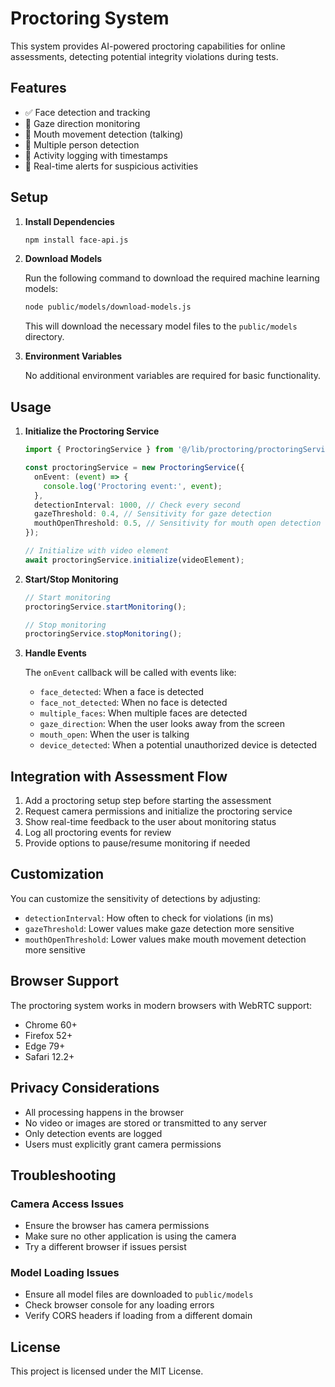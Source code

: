 # Proctoring System

This system provides AI-powered proctoring capabilities for online assessments, detecting potential integrity violations during tests.

## Features

- ✅ Face detection and tracking
- 👀 Gaze direction monitoring
- 👄 Mouth movement detection (talking)
- 👥 Multiple person detection
- 📝 Activity logging with timestamps
- 🚦 Real-time alerts for suspicious activities

## Setup

1. **Install Dependencies**

   ```bash
   npm install face-api.js
   ```

2. **Download Models**

   Run the following command to download the required machine learning models:

   ```bash
   node public/models/download-models.js
   ```

   This will download the necessary model files to the `public/models` directory.

3. **Environment Variables**

   No additional environment variables are required for basic functionality.

## Usage

1. **Initialize the Proctoring Service**

   ```typescript
   import { ProctoringService } from '@/lib/proctoring/proctoringService';
   
   const proctoringService = new ProctoringService({
     onEvent: (event) => {
       console.log('Proctoring event:', event);
     },
     detectionInterval: 1000, // Check every second
     gazeThreshold: 0.4, // Sensitivity for gaze detection
     mouthOpenThreshold: 0.5, // Sensitivity for mouth open detection
   });
   
   // Initialize with video element
   await proctoringService.initialize(videoElement);
   ```

2. **Start/Stop Monitoring**

   ```typescript
   // Start monitoring
   proctoringService.startMonitoring();
   
   // Stop monitoring
   proctoringService.stopMonitoring();
   ```

3. **Handle Events**

   The `onEvent` callback will be called with events like:
   - `face_detected`: When a face is detected
   - `face_not_detected`: When no face is detected
   - `multiple_faces`: When multiple faces are detected
   - `gaze_direction`: When the user looks away from the screen
   - `mouth_open`: When the user is talking
   - `device_detected`: When a potential unauthorized device is detected

## Integration with Assessment Flow

1. Add a proctoring setup step before starting the assessment
2. Request camera permissions and initialize the proctoring service
3. Show real-time feedback to the user about monitoring status
4. Log all proctoring events for review
5. Provide options to pause/resume monitoring if needed

## Customization

You can customize the sensitivity of detections by adjusting:

- `detectionInterval`: How often to check for violations (in ms)
- `gazeThreshold`: Lower values make gaze detection more sensitive
- `mouthOpenThreshold`: Lower values make mouth movement detection more sensitive

## Browser Support

The proctoring system works in modern browsers with WebRTC support:
- Chrome 60+
- Firefox 52+
- Edge 79+
- Safari 12.2+

## Privacy Considerations

- All processing happens in the browser
- No video or images are stored or transmitted to any server
- Only detection events are logged
- Users must explicitly grant camera permissions

## Troubleshooting

### Camera Access Issues
- Ensure the browser has camera permissions
- Make sure no other application is using the camera
- Try a different browser if issues persist

### Model Loading Issues
- Ensure all model files are downloaded to `public/models`
- Check browser console for any loading errors
- Verify CORS headers if loading from a different domain

## License

This project is licensed under the MIT License.
